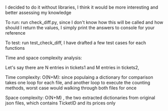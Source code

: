 I decided to do it without libraries, I think it would be more interesting and better assessing my knowledge


To run: run check_diff.py, since I don't know how this will be called and how should I return the values, I simply print the answers to console for your reference

To test: run test_check_diff, I have drafted a few test cases for each functions

Time and space complexity analysis:

Let's say there are N entries in tickets1 and M entries in tickets2,

Time complexity: O(N+M): since populaing a dictionary for comparison takes one loop for each file, and another loop to execute the counting methods, worst case would walking through both files for once

Space complexity: O(N+M) , the two extracted dictionaries from original json files, which contains TicketID and its prices only


